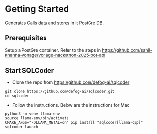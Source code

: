 # Getting Started
Generates Calls data and stores in it PostGre DB.

## Prerequisites
Setup a PostGre container. Refer to the steps in https://github.com/sahil-khanna-vonage/vonage-hackathon-2025-bot-api


## Start SQLCoder
- Clone the repo from https://github.com/defog-ai/sqlcoder
```
git clone https://github.com/defog-ai/sqlcoder.git
cd sqlcoder
```
- Follow the instructions. Below are the instructions for Mac
```
python3 -m venv llama-env
source llama-env/bin/activate
CMAKE_ARGS="-DLLAMA_METAL=on" pip install "sqlcoder[llama-cpp]"
sqlcoder launch
```
